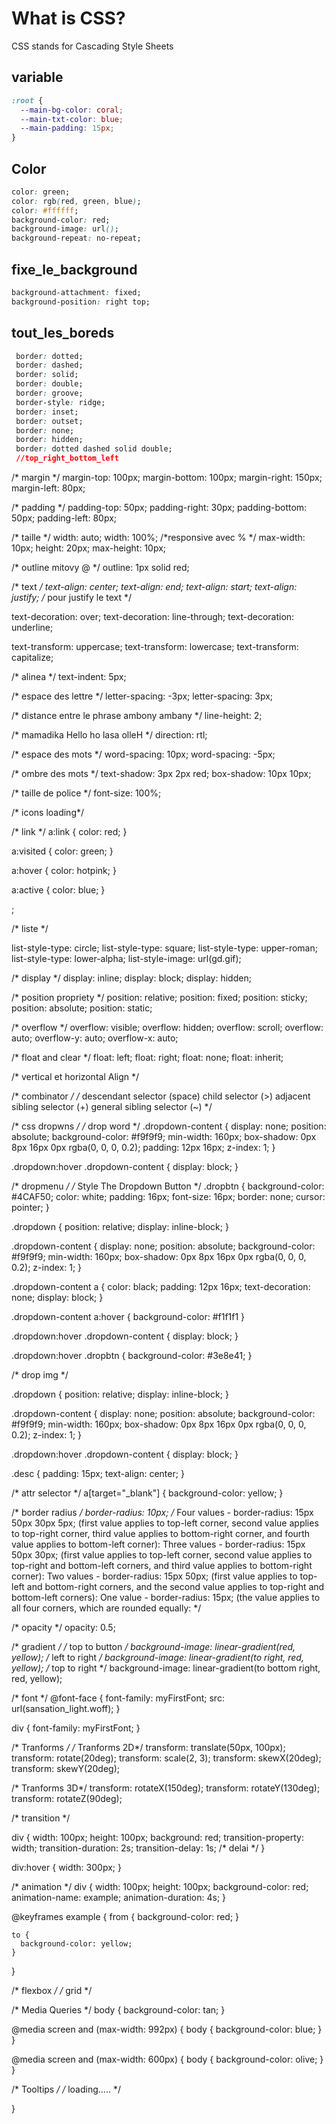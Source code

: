 #  What is CSS?
CSS stands for Cascading Style Sheets

## variable 
```css
:root {
  --main-bg-color: coral;
  --main-txt-color: blue;
  --main-padding: 15px;
}
```

## Color
  ```css
  color: green;
  color: rgb(red, green, blue);
  color: #ffffff;
  background-color: red;
  background-image: url();
  background-repeat: no-repeat;
  ```

## fixe_le_background 
  ```css
  background-attachment: fixed;
  background-position: right top;
  ```

## tout_les_boreds
 ```css
  border: dotted;
  border: dashed;
  border: solid;
  border: double;
  border: groove;
  border-style: ridge;
  border: inset;
  border: outset;
  border: none;
  border: hidden;
  border: dotted dashed solid double;
  //top_right_bottom_left
  ```


  /* margin */
  margin-top: 100px;
  margin-bottom: 100px;
  margin-right: 150px;
  margin-left: 80px;

  /* padding */
  padding-top: 50px;
  padding-right: 30px;
  padding-bottom: 50px;
  padding-left: 80px;

  /* taille */
  width: auto;
  width: 100%;
  /*responsive avec % */
  max-width: 10px;
  height: 20px;
  max-height: 10px;

  /* outline mitovy @ */
  outline: 1px solid red;

  /* text */
  text-align: center;
  text-align: end;
  text-align: start;
  text-align: justify;
  /* pour justify le text */


  text-decoration: over;
  text-decoration: line-through;
  text-decoration: underline;

  text-transform: uppercase;
  text-transform: lowercase;
  text-transform: capitalize;

  /* alinea */
  text-indent: 5px;

  /* espace des lettre */
  letter-spacing: -3px;
  letter-spacing: 3px;

  /* distance entre le phrase ambony ambany */
  line-height: 2;

  /* mamadika Hello ho lasa olleH */
  direction: rtl;

  /* espace des mots */
  word-spacing: 10px;
  word-spacing: -5px;

  /* ombre des mots */
  text-shadow: 3px 2px red;
  box-shadow: 10px 10px;

  /* taille de police */
  font-size: 100%;

  /* icons loading*/



  /* link  */
  a:link {
    color: red;
  }

  a:visited {
    color: green;
  }

  a:hover {
    color: hotpink;
  }

  a:active {
    color: blue;
  }

  ;

  /* liste */

  list-style-type: circle;
  list-style-type: square;
  list-style-type: upper-roman;
  list-style-type: lower-alpha;
  list-style-image: url(gd.gif);

  /* display */
  display: inline;
  display: block;
  display: hidden;




  /* position propriety */
  position: relative;
  position: fixed;
  position: sticky;
  position: absolute;
  position: static;

  /* overflow */
  overflow: visible;
  overflow: hidden;
  overflow: scroll;
  overflow: auto;
  overflow-y: auto;
  overflow-x: auto;

  /* float and clear */
  float: left;
  float: right;
  float: none;
  float: inherit;

  /* vertical et horizontal Align */





  /* combinator  */
  /* descendant selector (space)
    child selector (>)
    adjacent sibling selector (+)
    general sibling selector (~) */




  /* css dropwns */
  /* drop word */
  .dropdown-content {
    display: none;
    position: absolute;
    background-color: #f9f9f9;
    min-width: 160px;
    box-shadow: 0px 8px 16px 0px rgba(0, 0, 0, 0.2);
    padding: 12px 16px;
    z-index: 1;
  }

  .dropdown:hover .dropdown-content {
    display: block;
  }



  /* dropmenu */
  /* Style The Dropdown Button */
  .dropbtn {
    background-color: #4CAF50;
    color: white;
    padding: 16px;
    font-size: 16px;
    border: none;
    cursor: pointer;
  }


  .dropdown {
    position: relative;
    display: inline-block;
  }

  .dropdown-content {
    display: none;
    position: absolute;
    background-color: #f9f9f9;
    min-width: 160px;
    box-shadow: 0px 8px 16px 0px rgba(0, 0, 0, 0.2);
    z-index: 1;
  }


  .dropdown-content a {
    color: black;
    padding: 12px 16px;
    text-decoration: none;
    display: block;
  }

  .dropdown-content a:hover {
    background-color: #f1f1f1
  }

  .dropdown:hover .dropdown-content {
    display: block;
  }

  .dropdown:hover .dropbtn {
    background-color: #3e8e41;
  }


  /* drop img */

  .dropdown {
    position: relative;
    display: inline-block;
  }

  .dropdown-content {
    display: none;
    position: absolute;
    background-color: #f9f9f9;
    min-width: 160px;
    box-shadow: 0px 8px 16px 0px rgba(0, 0, 0, 0.2);
    z-index: 1;
  }

  .dropdown:hover .dropdown-content {
    display: block;
  }

  .desc {
    padding: 15px;
    text-align: center;
  }

  /* attr selector */
  a[target="_blank"] {
    background-color: yellow;
  }

  /* border radius */
  border-radius: 10px;
  /*
    Four values - border-radius: 15px 50px 30px 5px; (first value applies to top-left corner, second value applies to top-right corner, third value applies to bottom-right corner, and fourth value applies to bottom-left corner):
    Three values - border-radius: 15px 50px 30px; (first value applies to top-left corner, second value applies to top-right and bottom-left corners, and third value applies to bottom-right corner):
    Two values - border-radius: 15px 50px; (first value applies to top-left and bottom-right corners, and the second value applies to top-right and bottom-left corners):
    One value - border-radius: 15px; (the value applies to all four corners, which are rounded equally: */

  /* opacity */
  opacity: 0.5;

  /* gradient */
  /* top to button */
  background-image: linear-gradient(red, yellow);
  /* left to right */
  background-image: linear-gradient(to right, red, yellow);
  /* top to right */
  background-image: linear-gradient(to bottom right, red, yellow);


  /* font */
  @font-face {
    font-family: myFirstFont;
    src: url(sansation_light.woff);
  }

  div {
    font-family: myFirstFont;
  }

  /* Tranforms */
  /* Tranforms 2D*/
  transform: translate(50px, 100px);
  transform: rotate(20deg);
  transform: scale(2, 3);
  transform: skewX(20deg);
  transform: skewY(20deg);

  /* Tranforms 3D*/
  transform: rotateX(150deg);
  transform: rotateY(130deg);
  transform: rotateZ(90deg);

  /* transition */

  div {
    width: 100px;
    height: 100px;
    background: red;
    transition-property: width;
    transition-duration: 2s;
    transition-delay: 1s;
    /* delai */
  }

  div:hover {
    width: 300px;
  }

  /* animation */
  div {
    width: 100px;
    height: 100px;
    background-color: red;
    animation-name: example;
    animation-duration: 4s;
  }


  @keyframes example {
    from {
      background-color: red;
    }

    to {
      background-color: yellow;
    }
  }


  /* flexbox  */
  /* grid */

  /* Media Queries */
  body {
    background-color: tan;
  }

  @media screen and (max-width: 992px) {
    body {
      background-color: blue;
    }
  }

  @media screen and (max-width: 600px) {
    body {
      background-color: olive;
    }
  }

  /* Tooltips */
  /* loading..... */






}